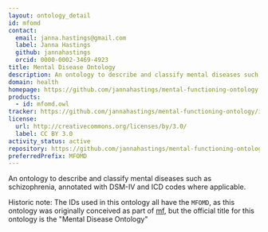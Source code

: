 ```yaml
---
layout: ontology_detail
id: mfomd
contact:
  email: janna.hastings@gmail.com
  label: Janna Hastings
  github: jannahastings
  orcid: 0000-0002-3469-4923
title: Mental Disease Ontology
description: An ontology to describe and classify mental diseases such as schizophrenia, annotated with DSM-IV and ICD codes where applicable
domain: health
homepage: https://github.com/jannahastings/mental-functioning-ontology
products:
  - id: mfomd.owl
tracker: https://github.com/jannahastings/mental-functioning-ontology/issues
license:
  url: http://creativecommons.org/licenses/by/3.0/
  label: CC BY 3.0
activity_status: active
repository: https://github.com/jannahastings/mental-functioning-ontology
preferredPrefix: MFOMD
---
```


An ontology to describe and classify mental diseases such as schizophrenia, annotated with DSM-IV and ICD codes where applicable.

Historic note: The IDs used in this ontology all have the `MFOMD`, as this ontology was originally conceived as part of [mf](mf.html), but the official title for this ontology is the "Mental Disease Ontology"
